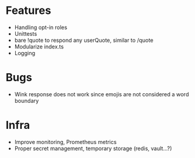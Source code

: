 # Features

* Handling opt-in roles
* Unittests
* bare !quote to respond any userQuote, similar to /quote
* Modularize index.ts
* Logging

# Bugs

* Wink response does not work since emojis are not considered a word boundary

# Infra

* Improve monitoring, Prometheus metrics
* Proper secret management, temporary storage (redis, vault...?)
